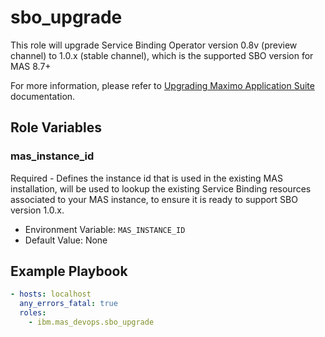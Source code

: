 sbo_upgrade
=============
This role will upgrade Service Binding Operator version 0.8v (preview channel) to 1.0.x (stable channel), which is the supported SBO version for MAS 8.7+

For more information, please refer to [Upgrading Maximo Application Suite](https://www.ibm.com/docs/en/mas87/8.7.0?topic=upgrading) documentation.

Role Variables
--------------
### mas_instance_id
Required - Defines the instance id that is used in the existing MAS installation, will be used to lookup the existing Service Binding resources associated to your MAS instance, to ensure it is ready to support SBO version 1.0.x.

- Environment Variable: `MAS_INSTANCE_ID`
- Default Value: None

Example Playbook
----------------

```yaml
- hosts: localhost
  any_errors_fatal: true
  roles:
    - ibm.mas_devops.sbo_upgrade
```
